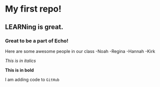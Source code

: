# My first repo!

## LEARNing is great.

### Great to be a part of Echo!

Here are some awesome people in our class
-Noah
-Regina
-Hannah
-Kirk

*This is in italics*

**This is in bold**

I am adding code to `GitHub`
